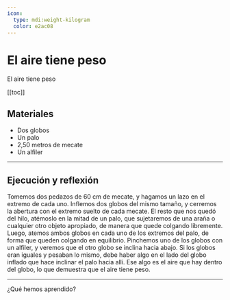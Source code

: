 ```yaml
---
icon: 
  type: mdi:weight-kilogram
  color: e2ac08 
---
```

# El aire tiene peso
El aire tiene peso

[[toc]]

## Materiales

- Dos globos
- Un palo
- 2,50 metros de mecate
- Un alfiler

---

## Ejecución y reflexión

Tomemos dos pedazos de 60 cm de mecate, y hagamos un lazo en el extremo de cada uno. Inflemos dos globos del mismo tamaño, y cerremos la abertura con el extremo suelto de cada mecate. El resto que nos quedó del hilo, atémoslo en la mitad de un palo, que sujetaremos de una araña o cualquier otro objeto apropiado, de manera que quede colgando libremente. Luego, atemos ambos globos en cada uno de los extremos del palo, de forma que queden colgando en equilibrio. Pinchemos uno de los globos con un alfiler, y veremos que el otro globo se inclina hacia abajo. Si los globos eran iguales y pesaban lo mismo, debe haber algo en el lado del globo inflado que hace inclinar el palo hacia allí. Ese algo es el aire que hay dentro del globo, lo que demuestra que el aire tiene peso.

---

¿Qué hemos aprendido?
